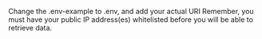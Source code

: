 Change the .env-example to .env, and add your actual URI
Remember, you must have your public IP address(es) whitelisted before you will be able to retrieve data. 
